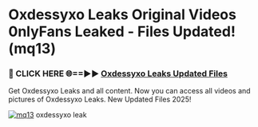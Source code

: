 # Oxdessyxo Leaks Original Videos 0nlyFans Leaked - Files Updated! (mq13)

<h3>🔴 CLICK HERE 🌐==►► <a href="https://tinyurl.com/2wckxsce" rel="nofollow">Oxdessyxo Leaks Updated Files</a></h3>

Get Oxdessyxo Leaks and all content. Now you can access all videos and pictures of Oxdessyxo Leaks. New Updated Files 2025!

[![mq13](https://i.imgur.com/AFduVYN.gif)](https://tinyurl.com/2wckxsce)
oxdessyxo leak